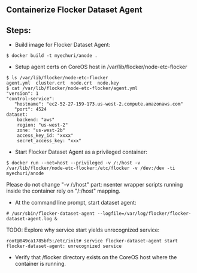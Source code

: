 ## Containerize Flocker Dataset Agent


## Steps:

 * Build image for Flocker Dataset Agent:

```
$ docker build -t myechuri/anode .
```

 * Setup  agent certs on CoreOS host in /var/lib/flocker/node-etc-flocker

```
$ ls /var/lib/flocker/node-etc-flocker
agent.yml  cluster.crt  node.crt  node.key
$ cat /var/lib/flocker/node-etc-flocker/agent.yml 
"version": 1
"control-service":
   "hostname": "ec2-52-27-159-173.us-west-2.compute.amazonaws.com"
   "port": 4524
dataset:
    backend: "aws"
    region: "us-west-2"
    zone: "us-west-2b"
    access_key_id: "xxxx"
    secret_access_key: "xxx"
```

 * Start Flocker Dataset Agent as a privileged container:

```
$ docker run --net=host --privileged -v /:/host -v /var/lib/flocker/node-etc-flocker:/etc/flocker -v /dev:/dev -ti myechuri/anode
```

Please do not change "-v /:/host" part: nsenter wrapper scripts running inside the container rely on "/:/host" mapping.

 * At the command line prompt, start dataset agent:

```
# /usr/sbin/flocker-dataset-agent --logfile=/var/log/flocker/flocker-dataset-agent.log &

```

TODO: Explore why service start yields unrecognized service:

```
root@849ca1785bf5:/etc/init# service flocker-dataset-agent start
flocker-dataset-agent: unrecognized service
```
 * Verify that /flocker directory exists on the CoreOS host where the container is running.
